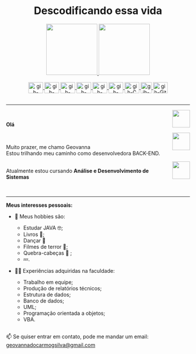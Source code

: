 <h1 align="center"> Descodificando essa vida</h1>

<div align="center">
  <a href="https://github.com/GeovannaCarmo">
  <img height="140em" src="https://github-readme-stats.vercel.app/api?username=GeovannaCarmo&show_icons=true&theme=midnight-purple&include_all_commits=true&count_private=true"/>
  <img height="140em" src="https://github-readme-stats.vercel.app/api/top-langs/?username=GeovannaCarmo&layout=compact&langs_count=7&theme=midnight-purple"/>
</div>

<div align="center" valign="top"><br>
    <img align="center" alt="gih-Java" height="30" width="40" src="https://cdn.jsdelivr.net/gh/devicons/devicon/icons/java/java-original-wordmark.svg">
    <img align="center" alt="gih-Spring" height="30" width="40" src="https://cdn.jsdelivr.net/gh/devicons/devicon/icons/spring/spring-original.svg">
    <img align="center" alt="gih-Intellij" height="30" width="40" src="https://upload.wikimedia.org/wikipedia/commons/9/9c/IntelliJ_IDEA_Icon.svg">
    <img align="center" alt="gih-Camel" height="30" width="40" src="https://www.svgrepo.com/show/353403/apache-camel.svg">
    <img align="center" alt="gih-MySQL" height="30" width="40" src="https://cdn.jsdelivr.net/gh/devicons/devicon/icons/mysql/mysql-original-wordmark.svg">
    <img align="center" alt="gih-C++" height="30" width="40" src="https://cdn.jsdelivr.net/gh/devicons/devicon/icons/cplusplus/cplusplus-plain.svg">
    <img align="center" alt="gih-C" height="30" width="40" src="https://cdn.jsdelivr.net/gh/devicons/devicon/icons/c/c-original.svg"> 
    <img align="center" alt="gih-C" height="30" width="30" src="https://www.vectorlogo.zone/logos/microsoft_vb/microsoft_vb-icon.svg"> 
    <img align="center" alt="gih-Git" height="30" width="40" src="https://cdn.jsdelivr.net/gh/devicons/devicon/icons/git/git-original.svg">

</div><br>

<hr />
<a href="https://github.com/GeovannaCarmo" target="_blank">
  <img align="right" src="https://cdn.iconscout.com/icon/free/png-256/github-108-438008.png" width="48px" height="48px">
</a><br />
<p align="left" > 
  <b>Olá </b>
</p>
<a href="https://instagram.com/ge_carmo" target="_blank">
  <img align="right" src="https://cdn.icon-icons.com/icons2/1211/PNG/512/1491579602-yumminkysocialmedia36_83067.png" width="48px" height="48px">
</a><br />
<p align="left" >
Muito prazer, me chamo Geovanna<br />
Estou trilhando meu caminho como desenvolvedora BACK-END. </b>
</p>
<a href="https://www.linkedin.com/in/geovanna-do-carmo-gon%C3%A7alves-silva/" target="_blank">
  <img align="right" src="https://i.ibb.co/Kx2GSrT/linkedin.png" width="48px" height="48px">
</a>


<br>
Atualmente estou cursando <b> Análise e Desenvolvimento de Sistemas </b> 
<p align="left" >
<br>
<hr />

**Meus interesses pessoais:**

- 👾 Meus hobbies são: 
  - Estudar JAVA 🤓;
  - Livros 📖;
  - Dançar 💃
  - Filmes de terror 🎥;
  - Quebra-cabeças 🧩 ;  
  - 💤.

- 👩‍💻 Experiências adquiridas na faculdade:
  - Trabalho em equipe;
  - Produção de relatórios técnicos;
  - Estrutura de dados;
  - Banco de dados;
  - UML;
  - Programação orientada a objetos;
  - VBA.

##

📫 Se quiser entrar em contato, pode me mandar um email: geovannadocarmogsilva@gmail.com

#
 
</div>
